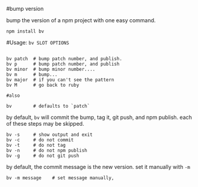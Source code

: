 #bump version

bump the version of a npm project with one easy command.

```
npm install bv
```

#Usage: `bv SLOT OPTIONS`
```

bv patch  # bump patch number, and publish.
bv p      # bump patch number, and publish
bv minor  # bump minor number.... 
bv m      # bump...
bv major  # if you can't see the pattern
bv M      # go back to ruby

#also

bv        # defaults to `patch`

```
by default, `bv` will commit the bump, tag it, git push, and npm publish.
each of these steps may be skipped.
```
bv -s     # show output and exit
bv -c     # do not commit
bv -t     # do not tag
bv -n     # do not npm publish
bv -g     # do not git push
```
by default, the commit message is the new version. set it manually with `-m`

```
bv -m message    # set message manually, 
```

